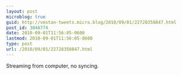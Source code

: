 ```yaml
---
layout: post
microblog: true
guid: http://vmstan-tweets.micro.blog/2010/09/01/22728358847.html
post_id: 3046774
date: 2010-09-01T11:56:05-0600
lastmod: 2010-09-01T11:56:05-0600
type: post
url: /2010/09/01/22728358847.html
---
```

Streaming from computer, no syncing.

